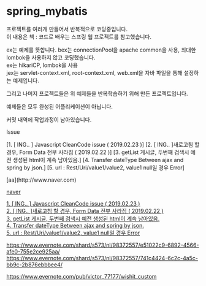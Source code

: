 # spring_mybatis

프로젝트를 여러개 만들어서 반복적으로 코딩중입니다.<br/>
이 내용은 책 : 코드로 배우는 스프링 웹 프로젝트를 참고했습니다.

ex는 예제를 뜻합니다.
bex는 connectionPool을 apache common을 사용, 최대한 lombok을 사용하지 않고 코딩했습니다.<br/>
ex는 hikariCP, lombok을 사용<br/>
jex는 servlet-context.xml, root-context.xml, web.xml을 자바 파일을 통해 설정하는 예제입니다.<br/>

그리고 나머지 프로젝트들은 위 예제들을 반복학습하기 위해 만든 프로젝트입니다.

예제들은 모두 완성된 어플리케이션이 아닙니다.

커밋 내역에 작업과정이 남아있습니다.



Issue

[1. [ ING.. ] Javascript CleanCode issue ( 2019.02.23 )]
[2. [ ING.. ]새로고침 할 경우, Form Data 전부 사라짐 ( 2019.02.22 )]
[3. getList 게시글, 두번째 검색시 예전 생성된 html이 계속 남아있음.]
[4. Transfer dateType Between ajax and spring by json.]
[5. url : Rest/Uri/value1/value2, value1 null일 경우 Error]

<Link>
[aa](http://www.naver.com)

[naver](http://www.naver.com)

[1. [ ING.. ] Javascript CleanCode issue ( 2019.02.23 )](https://www.evernote.com/shard/s573/nl/98372557/e51022c9-6892-4566-afe0-755e2ce925aa/) <br/>
[2. [ ING.. ]새로고침 할 경우, Form Data 전부 사라짐 ( 2019.02.22 )](https://www.evernote.com/shard/s573/nl/98372557/741c4424-6c2c-4a5c-bb9c-2b876ebbbee4/)<br/>
[3. getList 게시글, 두번째 검색시 예전 생성된 html이 계속 남아있음.](https://www.evernote.com/shard/s573/nl/98372557/2fe05749-24ad-4d7c-8b31-1f487075db93/)<br/>
[4. Transfer dateType Between ajax and spring by json.](https://www.evernote.com/shard/s573/nl/98372557/d0f40fcf-f524-4a3b-a4cc-511ecbba47a6/)<br/>
[5. url : Rest/Uri/value1/value2, value1 null일 경우 Error](https://www.evernote.com/shard/s573/nl/98372557/155f1489-42c3-4b40-98b3-4eca54924b8d/)<br/>


https://www.evernote.com/shard/s573/nl/98372557/e51022c9-6892-4566-afe0-755e2ce925aa/
https://www.evernote.com/shard/s573/nl/98372557/741c4424-6c2c-4a5c-bb9c-2b876ebbbee4/

https://www.evernote.com/pub/victor_77177/wishit_custom
